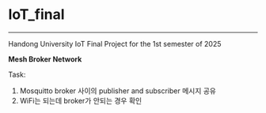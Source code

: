 # IoT_final

***


Handong University IoT Final Project for the 1st semester of 2025


**Mesh Broker Network**

Task:


1. Mosquitto broker 사이의 publisher and subscriber 메시지 공유 
2. WiFi는 되는데 broker가 안되는 경우 확인
  
